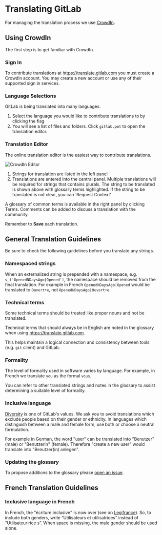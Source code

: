 # Translating GitLab

For managing the translation process we use [CrowdIn](https://crowdin.com).

## Using CrowdIn

The first step is to get familiar with CrowdIn.

### Sign In

To contribute translations at <https://translate.gitlab.com>
you must create a CrowdIn account.
You may create a new account or use any of their supported sign in services.

### Language Selections

GitLab is being translated into many languages.

1. Select the language you would like to contribute translations to by clicking the flag
1. You will see a list of files and folders.
  Click `gitlab.pot` to open the translation editor.

### Translation Editor

The online translation editor is the easiest way to contribute translations.

![CrowdIn Editor](img/crowdin-editor.png)

1. Strings for translation are listed in the left panel
1. Translations are entered into the central panel.
  Multiple translations will be required for strings that contains plurals.
  The string to be translated is shown above with glossary terms highlighted.
  If the string to be translated is not clear, you can 'Request Context'

A glossary of common terms is available in the right panel by clicking Terms.
Comments can be added to discuss a translation with the community.

Remember to **Save** each translation.

## General Translation Guidelines

Be sure to check the following guidelines before you translate any strings.

### Namespaced strings

When an externalized string is prepended with a namespace, e.g.
`s_('OpenedNDaysAgo|Opened')`, the namespace should be removed from the final
translation.
For example in French `OpenedNDaysAgo|Opened` would be translated to
`Ouvert•e`, not `OpenedNDaysAgo|Ouvert•e`.

### Technical terms

Some technical terms should be treated like proper nouns and not be translated.

Technical terms that should always be in English are noted in the glossary when
using <https://translate.gitlab.com>.

This helps maintain a logical connection and consistency between tools (e.g.
`git` client) and GitLab.

### Formality

The level of formality used in software varies by language.
For example, in French we translate `you` as the formal `vous`.

You can refer to other translated strings and notes in the glossary to assist
determining a suitable level of formality.

### Inclusive language

[Diversity](https://about.gitlab.com/handbook/values/#diversity) is one of GitLab's values.
We ask you to avoid translations which exclude people based on their gender or
ethnicity.
In languages which distinguish between a male and female form, use both or
choose a neutral formulation.

For example in German, the word "user" can be translated into "Benutzer" (male) or "Benutzerin" (female).
Therefore "create a new user" would translate into "Benutzer(in) anlegen".

### Updating the glossary

To propose additions to the glossary please
[open an issue](https://gitlab.com/gitlab-org/gitlab/issues?scope=all&utf8=✓&state=all&label_name[]=Category%3AInternationalization).

## French Translation Guidelines

### Inclusive language in French

In French, the "écriture inclusive" is now over (see on [Legifrance](https://www.legifrance.gouv.fr/affichTexte.do?cidTexte=JORFTEXT000036068906&categorieLien=id)).
So, to include both genders, write “Utilisateurs et utilisatrices” instead of “Utilisateur·rice·s”.
When space is missing, the male gender should be used alone.
